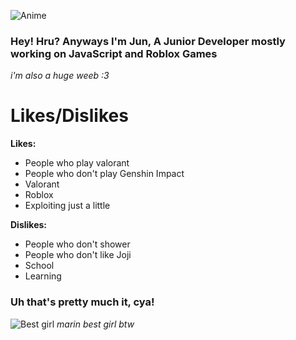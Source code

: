 ![Anime](https://i.imgur.com/fhMhZwy.gif)
### Hey! Hru? Anyways I'm Jun, A Junior Developer mostly working on JavaScript and Roblox Games
*i'm also a huge weeb :3*

# Likes/Dislikes
**Likes:**<br>
  - People who play valorant<br>
  - People who don't play Genshin Impact<br>
  - Valorant<br>
  - Roblox<br>
  - Exploiting just a little<br>
  
**Dislikes:**
  - People who don't shower<br>
  - People who don't like Joji<br>
  - School<br>
  - Learning<br>


### Uh that's pretty much it, cya!
![Best girl](https://images3.alphacoders.com/120/thumb-350-1203462.jpg)
*marin best girl btw*
